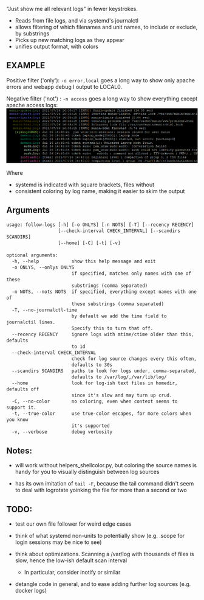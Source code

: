 "Just show me all relevant logs" in fewer keystrokes.
- Reads from file logs, and via systemd's journalctl
- allows filtering of which filenames and unit names, to include or exclude, by substrings
- Picks up new matching logs as they appear
- unifies output format, with colors


## EXAMPLE

Positive filter ('only'): `-o error,local` goes a long way to show only apache errors and webapp debug I output to LOCAL0.

Negative filter ('not') : `-n access` goes a long way to show everything except apache access logs:
![colored logs](/screenshots/somelogs.png?raw=true)

Where
  - systemd is indicated with square brackets, files without  
  - consistent coloring by log name, making it easier to skim the output


## Arguments
```
usage: follow-logs [-h] [-o ONLYS] [-n NOTS] [-T] [--recency RECENCY]
                   [--check-interval CHECK_INTERVAL] [--scandirs SCANDIRS]
                   [--home] [-C] [-t] [-v]

optional arguments:
  -h, --help            show this help message and exit
  -o ONLYS, --onlys ONLYS
                        if specified, matches only names with one of these
                        substrings (comma separated)
  -n NOTS, --nots NOTS  if specified, everything except names with one of
                        these substrings (comma separated)
  -T, --no-journalctl-time
                        by default we add the time field to journalctil lines.
                        Specify this to turn that off.
  --recency RECENCY     ignore logs with mtime/ctime older than this, defaults
                        to 1d
  --check-interval CHECK_INTERVAL
                        check for log source changes every this often,
                        defaults to 30s
  --scandirs SCANDIRS   paths to look for logs under, comma-separated,
                        defaults to /var/log/,/var/lib/log/
  --home                look for log-ish text files in homedir, defaults off
                        since it's slow and may turn up crud.
  -C, --no-color        no coloring, even when context seems to support it.
  -t, --true-color      use true-color escapes, for more colors when you know
                        it's supported
  -v, --verbose         debug verbosity
```

## Notes:
- will work without helpers_shellcolor.py, but coloring the source names is handy for you to visually distinguish between log sources

- has its own imitation of `tail -F`, because the tail command didn't seem to deal with logrotate yoinking the file for more than a second or two


## TODO:
- test our own file follower for weird edge cases

- think of what systemd non-units to potentially show (e.g. .scope for login sessions may be nice to see)

- think about optimizations. Scanning a /var/log with thousands of files is slow, hence the low-ish default scan interval 
  - In particular, consider inotify or similar

- detangle code in general, and to ease adding further log sources (e.g. docker logs)
